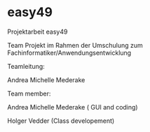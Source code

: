 # easy49
Projektarbeit easy49

Team Projekt im Rahmen der Umschulung zum Fachinformatiker/Anwendungsentwicklung

Teamleitung:

Andrea Michelle Mederake

Team member:

Andrea Michelle Mederake ( GUI and coding)

Holger Vedder (Class developement)

